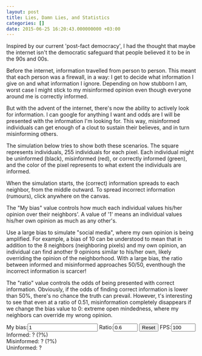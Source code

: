```yaml
---
layout: post
title: Lies, Damn Lies, and Statistics
categories: []
date: 2015-06-25 16:20:43.000000000 +03:00
---
```

Inspired by our current 'post-fact democracy', I had the thought that maybe the internet isn't the democratic safeguard that people believed it to be in the 90s and 00s.

Before the internet, information travelled from person to person. This meant that each person was a firewall, in a way: I get to decide what information I give on and what information I ignore. Depending on how stubborn I am, worst case I might stick to my misinformed opinion even though everyone around me is correctly informed.

But with the advent of the internet, there's now the ability to actively look for information. I can google for anything I want and odds are I will be presented with the information I'm looking for. This way, misinformed individuals can get enough of a clout to sustain their believes, and in turn misinforming others.

The simulation below tries to show both these scenarios. The square represents individuals, 255 individuals for each pixel. Each individual might be uninformed (black), misinformed (red), or correctly informed (green), and the color of the pixel represents to what extent the individuals are informed.

When the simulation starts, the (correct) information spreads to each neighbor, from the middle outward. To spread incorrect information (rumours), click anywhere on the canvas.

The "My bias" value controls how much each individual values his/her opinion over their neighbors'. A value of '1' means an individual values his/her own opinion as much as any other's.

Use a large bias to simulate "social media", where my own opinion is being amplified. For example, a bias of 10 can be understood to mean that in addition to the 8 neighbors (neighboring pixels) and my own opinion, an individual can find another 9 opinions similar to his/her own, likely overriding the opinion of the neighborhood. With a large bias, the ratio between informed and misinformed approaches 50/50, eventhough the incorrect information is scarcer!

The "ratio" value controls the odds of being presented with correct information. Obviously, if the odds of finding correct information is lower than 50%, there's no chance the truth can prevail. However, t's interesting to see that even at a ratio of 0.51, misinformation completely disappears if we change the bias value to 0: extreme open mindedness, where my neighbors can override my wrong opinion.

<script type="text/javascript">
var width = 600,
    height = 600;
(function() {
    var ratio = 0.6;
    var threshold = 255*1-1;
    var threshold2 = 255*0;
    var mybias = 1;
    var speed = 51;

    var context, imageData, imageData2, intervalid, lastsim;
    function draw(){
        var yescount = 0;
        var nocount = 0;
        var data = imageData.data;
        var data2 = imageData2.data;
        var stride = width*4;
        for (var v=stride+4; v<data.length-stride-4; v+=4) {
            var no = data[v+stride] + data[v+4] + data[v-4] + data[v-stride];
            no += data[v+stride+4] + data[v+4-stride] + data[v-4+stride] + data[v-stride-4];
            no += data[v]*mybias;

            var w = v + 1;
            var yes = data[w+stride] + data[w+4] + data[w-4] + data[w-stride];
            yes += data[w+stride+4] + data[w+4-stride] + data[w-4+stride] + data[w-stride-4];
            yes += data[w]*mybias;

            data2[v] = data[v];
            data2[w] = data[w];
            if (yes > no+threshold) {
                // My neighbors vote overwhelmingly Yes; me too
                data2[v] -= speed;
                data2[w] += speed;
            }
            else if (no > yes+threshold) {
                // My neighbors vote overwhelmingly No; me too
                data2[v] += speed;
                data2[w] -= speed;
            }
            else {
                if (yes > threshold2 && no > threshold2) {
                    //               } && yes == no) {

                    // My neighbors are in disagreement; ignore?
                    if (Math.random() < ratio) {
                        data2[v] -= speed;
                        data2[w] += speed;
                    }
                    else {
                        data2[v] += speed;
                        data2[w] -= speed;
                    }
                }
            }
            nocount += data2[v];
            yescount += data2[w];
        }

        // Update the stats
        document.getElementById('yescount').innerText = yescount;
        document.getElementById('yescountp').innerText = Math.round(1000*yescount/(yescount+nocount))/10;
        document.getElementById('nocount').innerText = nocount;
        document.getElementById('nocountp').innerText = Math.round(1000*nocount/(yescount+nocount))/10;
        document.getElementById('dunno').innerText = 255*(width*(height-2)-2) - nocount - yescount;

        context.putImageData(imageData2, 0, 0);

        // Swap the buffers
        var t = imageData;
        imageData = imageData2;
        imageData2 = t;

        // Stop the simulation if the numbers don't change
        var thissim = nocount * 65521 + yescount;
        if (thissim === lastsim) {
            clearInterval(intervalid);
            intervalid = undefined;
        }
        lastsim = thissim;
    }

    function start() {
        if (intervalid === undefined)
            intervalid = setInterval(draw, 1000/document.getElementById("fps").value);
    }

    function reset() {
        for (var v=0; v<imageData.data.length; v+=4) {
            imageData.data[v+0] = 0;//Math.random()*ratio*128;
            imageData.data[v+1] = 0;//Math.random()*(1-ratio)*128;
        }

        imageData.data[(height*width/2+2*width/4)*4+1] = 255;//yes
        var x = Math.round(Math.random()*width);
        var y = Math.round(Math.random()*height);
        imageData.data[(y*width+x)*4] = 255;//no

        start();
    }

    function init() {
        var canvas = document.getElementById('canvas');
        //backbuf = document.createElement("canvas");
        canvas.width = width;
        canvas.height = height;
        context = canvas.getContext("2d");
        //backcontext = backbuf.getContext("2d");
        imageData = context.createImageData(width, height);
        imageData2 = context.createImageData(width, height);

        var coords = [];
        for (var v=0; v<imageData.data.length; v+=4) {
            imageData.data[v+3] = 255;
            imageData2.data[v+3] = 255;
            if (Math.random()<0.001)
                coords.push(v + (Math.random()<ratio?0:1));
        }
        console.log(coords);

        reset();

        canvas.addEventListener("click", function(e){
            imageData.data[(e.layerX+width*e.layerY)*4+0] = 255;
            imageData.data[(e.layerX+width*e.layerY)*4+1] = 0;
        });

        document.getElementById("bias").addEventListener("change", function(e) {
            mybias = 1*e.target.value;
            if (intervalid === undefined)
                reset();
            start();
        });
        document.getElementById("ratio").addEventListener("change", function(e) {
            ratio = 1*e.target.value;
            if (intervalid === undefined)
                reset();
            start();
        });
        document.getElementById("reset").addEventListener("click", reset);
        document.getElementById("fps").addEventListener("change", function(e){
            clearInterval(intervalid);
            intervalid = setInterval(draw, 1000/e.target.value);
        });
    }
    window.addEventListener("load", init);
})();
</script>
<canvas id="canvas"></canvas>
<div>
    <label for="bias">My bias:</label><input type="number" id="bias" value="1" min="0" />
    <label for="ratio">Ratio:</label><input step="0.1" type="number" id="ratio" value="0.6" min="0" max="1" />
    <input type="button" id="reset" value="Reset"/>
    <label for="fps">FPS:</label><input type="number" id="fps" value="100" min="1" max="100" />
</div>
<div>
Informed: <span id="yescount">?</span> (<span id="yescountp">?</span>%)<br/>
Misinformed: <span id="nocount">?</span> (<span id="nocountp">?</span>%)<br/>
Uninformed: <span id="dunno">?</span><br/>
</div>
